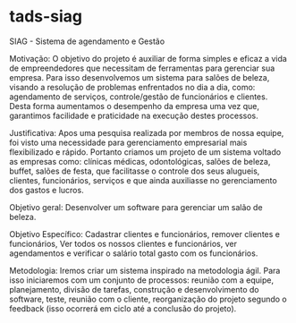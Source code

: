 # tads-siag
SIAG - Sistema de agendamento e Gestão

Motivação: O objetivo do projeto é auxiliar de forma simples e eficaz a vida de empreendedores que necessitam de ferramentas para gerenciar sua empresa. Para isso desenvolvemos um sistema para salões de beleza, visando a resolução de problemas enfrentados no dia a dia, como: agendamento de serviços, controle/gestão de funcionários e clientes. Desta forma aumentamos o desempenho da empresa uma vez que, garantimos facilidade e praticidade na execução destes processos.

Justificativa: Apos uma pesquisa realizada por membros de nossa equipe, foi visto uma necessidade para gerenciamento empresarial mais flexibilizado e rápido. Portanto criamos um projeto de um sistema voltado as empresas como: clínicas médicas, odontológicas, salões de beleza, buffet, salões de festa, que facilitasse o controle dos seus  alugueis, clientes, funcionários, serviços e que ainda auxiliasse  no gerenciamento dos gastos e lucros.  

Objetivo geral: Desenvolver um software para gerenciar um salão de beleza. 

Objetivo Específico: Cadastrar clientes e funcionários, remover clientes e funcionários, Ver todos os nossos clientes e funcionários, ver agendamentos e verificar o salário total gasto com os funcionários.

Metodologia: Iremos criar um sistema inspirado na metodologia ágil. Para isso iniciaremos com um conjunto de processos: reunião com a equipe, planejamento, divisão de tarefas, construção e desenvolvimento do software, teste, reunião com o cliente, reorganização do projeto segundo o feedback (isso ocorrerá em ciclo até a conclusão do projeto).
